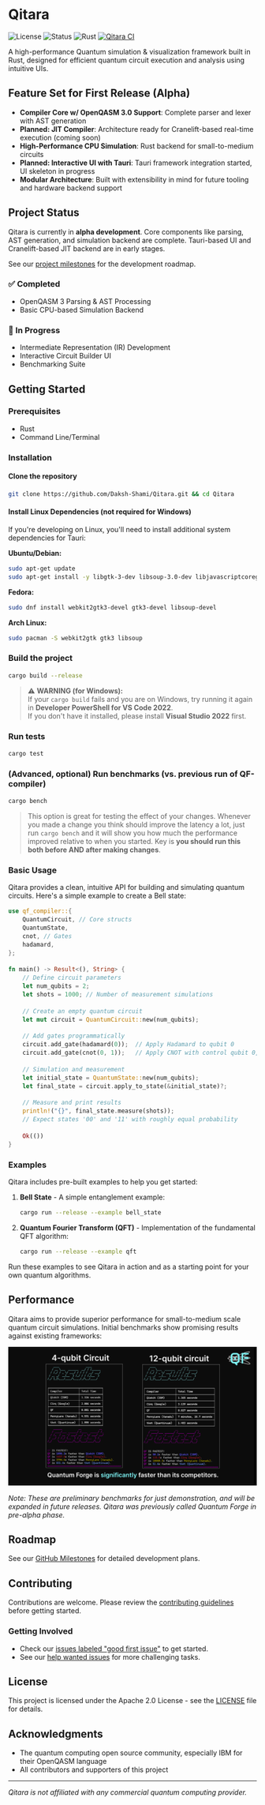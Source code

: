 # Qitara

![License](https://img.shields.io/badge/License-Apache_2.0-blue.svg)
![Status](https://img.shields.io/badge/Status-Alpha-orange.svg)
![Rust](https://img.shields.io/badge/Rust-Nightly-orange.svg)
[![Qitara CI](https://github.com/Daksh-Shami/Qitara/actions/workflows/ci.yml/badge.svg?branch=dev)](https://github.com/Daksh-Shami/Qitara/actions/workflows/ci.yml)

A high-performance Quantum simulation & visualization framework built in Rust, designed for efficient quantum circuit execution and analysis using intuitive UIs.

## Feature Set for First Release (Alpha)

- **Compiler Core w/ OpenQASM 3.0 Support**: Complete parser and lexer with AST generation
- **Planned: JIT Compiler**: Architecture ready for Cranelift-based real-time execution (coming soon)
- **High-Performance CPU Simulation**: Rust backend for small-to-medium circuits
- **Planned: Interactive UI with Tauri**: Tauri framework integration started, UI skeleton in progress
- **Modular Architecture**: Built with extensibility in mind for future tooling and hardware backend support

## Project Status

Qitara is currently in **alpha development**. Core components like parsing, AST generation, and simulation backend are complete. Tauri-based UI and Cranelift-based JIT backend are in early stages.

See our [project milestones](../../milestones) for the development roadmap.

### ✅ Completed
- OpenQASM 3 Parsing & AST Processing
- Basic CPU-based Simulation Backend

### 🚧 In Progress
- Intermediate Representation (IR) Development
- Interactive Circuit Builder UI
- Benchmarking Suite


## Getting Started

### Prerequisites

- Rust
- Command Line/Terminal

### Installation

#### Clone the repository
```bash
git clone https://github.com/Daksh-Shami/Qitara.git && cd Qitara
```

#### Install Linux Dependencies (not required for Windows)

If you're developing on Linux, you'll need to install additional system dependencies for Tauri:

**Ubuntu/Debian:**
```bash
sudo apt-get update
sudo apt-get install -y libgtk-3-dev libsoup-3.0-dev libjavascriptcoregtk-4.1-dev webkit2gtk-4.1
```

**Fedora:**
```bash
sudo dnf install webkit2gtk3-devel gtk3-devel libsoup-devel
```

**Arch Linux:**
```bash
sudo pacman -S webkit2gtk gtk3 libsoup
```

### Build the project
```bash
cargo build --release
```
> ⚠️ **WARNING (for Windows):**  
> If your `cargo build` fails and you are on Windows, try running it again in **Developer PowerShell for VS Code 2022**.  
> If you don't have it installed, please install **Visual Studio 2022** first.

### Run tests
```bash
cargo test
```

### (Advanced, optional) Run benchmarks (vs. previous run of QF-compiler)
```bash
cargo bench
```
> This option is great for testing the effect of your changes. Whenever you made a change you think should improve the latency a lot, just run `cargo bench` and it will show you how much the performance improved relative to when you started. Key is **you should run this both before AND after making changes**.


### Basic Usage

Qitara provides a clean, intuitive API for building and simulating quantum circuits. Here's a simple example to create a Bell state:

```rust
use qf_compiler::{
    QuantumCircuit, // Core structs
    QuantumState,
    cnot, // Gates
    hadamard,
};

fn main() -> Result<(), String> {
    // Define circuit parameters
    let num_qubits = 2;
    let shots = 1000; // Number of measurement simulations
    
    // Create an empty quantum circuit
    let mut circuit = QuantumCircuit::new(num_qubits);
    
    // Add gates programmatically
    circuit.add_gate(hadamard(0));  // Apply Hadamard to qubit 0
    circuit.add_gate(cnot(0, 1));   // Apply CNOT with control qubit 0, target qubit 1
    
    // Simulation and measurement
    let initial_state = QuantumState::new(num_qubits);
    let final_state = circuit.apply_to_state(&initial_state)?;
    
    // Measure and print results
    println!("{}", final_state.measure(shots));
    // Expect states '00' and '11' with roughly equal probability
    
    Ok(())
}
```

### Examples

Qitara includes pre-built examples to help you get started:

1. **Bell State** - A simple entanglement example:
   ```bash
   cargo run --release --example bell_state
   ```
2. **Quantum Fourier Transform (QFT)** - Implementation of the fundamental QFT algorithm:
   ```bash
   cargo run --release --example qft
   ```
Run these examples to see Qitara in action and as a starting point for your own quantum algorithms.

## Performance

Qitara aims to provide superior performance for small-to-medium scale quantum circuit simulations. Initial benchmarks show promising results against existing frameworks:

![Performance Benchmarks](./assets/benchmark.png)

*Note: These are preliminary benchmarks for just demonstration, and will be expanded in future releases. Qitara was previously called Quantum Forge in pre-alpha phase.*

## Roadmap

See our [GitHub Milestones](../../milestones) for detailed development plans.

## Contributing

Contributions are welcome. Please review the [contributing guidelines](CONTRIBUTING.md) before getting started.

### Getting Involved

- Check our [issues labeled "good first issue"](../../issues?q=is%3Aissue+is%3Aopen+label%3A%22good+first+issue%22) to get started.
- See our [help wanted issues](../../issues?q=is%3Aissue+is%3Aopen+label%3A%22help+wanted%22) for more challenging tasks.

## License

This project is licensed under the Apache 2.0 License - see the [LICENSE](LICENSE) file for details.

## Acknowledgments

- The quantum computing open source community, especially IBM for their OpenQASM language
- All contributors and supporters of this project

---

*Qitara is not affiliated with any commercial quantum computing provider.*
